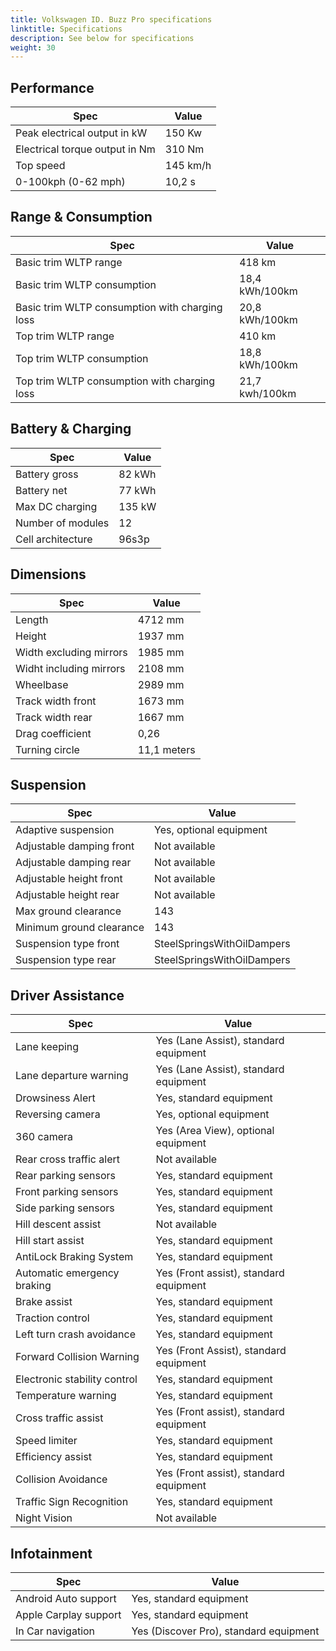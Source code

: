 ```yaml
---
title: Volkswagen ID. Buzz Pro specifications
linktitle: Specifications
description: See below for specifications
weight: 30
---
```


## Performance

|Spec|Value|
|----|-----|
|Peak electrical output in kW|150 Kw|
|Electrical torque output in Nm|310 Nm|
|Top speed|145 km/h|
|0-100kph (0-62 mph)|10,2 s|



## Range & Consumption

|Spec|Value|
|----|-----|
|Basic trim WLTP range|418 km|
|Basic trim WLTP consumption|18,4 kWh/100km|
|Basic trim WLTP consumption with charging loss|20,8 kWh/100km|
|Top trim WLTP range|410 km|
|Top trim WLTP consumption|18,8 kWh/100km|
|Top trim WLTP consumption with charging loss|21,7 kwh/100km|



## Battery & Charging

|Spec|Value|
|----|-----|
|Battery gross|82 kWh|
|Battery net|77 kWh|
|Max DC charging|135 kW|
|Number of modules|12|
|Cell architecture|96s3p|



## Dimensions

|Spec|Value|
|----|-----|
|Length|4712 mm|
|Height|1937 mm|
|Width excluding mirrors|1985 mm|
|Widht including mirrors|2108 mm|
|Wheelbase|2989 mm|
|Track width front|1673 mm|
|Track width rear|1667 mm|
|Drag coefficient|0,26|
|Turning circle|11,1 meters|

## Suspension

|Spec|Value|
|----|-----|
|Adaptive suspension|Yes, optional equipment|
|Adjustable damping front|Not available|
|Adjustable damping rear|Not available|
|Adjustable height front|Not available|
|Adjustable height rear|Not available|
|Max ground clearance|143|
|Minimum ground clearance|143|
|Suspension type front|SteelSpringsWithOilDampers|
|Suspension type rear|SteelSpringsWithOilDampers|

## Driver Assistance

|Spec|Value|
|----|-----|
|Lane keeping|Yes (Lane Assist), standard equipment|
|Lane departure warning|Yes (Lane Assist), standard equipment|
|Drowsiness Alert|Yes, standard equipment|
|Reversing camera|Yes, optional equipment|
|360 camera|Yes (Area View), optional equipment|
|Rear cross traffic alert|Not available|
|Rear parking sensors|Yes, standard equipment|
|Front parking sensors|Yes, standard equipment|
|Side parking sensors|Yes, standard equipment|
|Hill descent assist|Not available|
|Hill start assist|Yes, standard equipment|
|AntiLock Braking System|Yes, standard equipment|
|Automatic emergency braking|Yes (Front assist), standard equipment|
|Brake assist|Yes, standard equipment|
|Traction control|Yes, standard equipment|
|Left turn crash avoidance|Yes, standard equipment|
|Forward Collision Warning|Yes (Front Assist), standard equipment|
|Electronic stability control|Yes, standard equipment|
|Temperature warning|Yes, standard equipment|
|Cross traffic assist|Yes (Front assist), standard equipment|
|Speed limiter|Yes, standard equipment|
|Efficiency assist|Yes, standard equipment|
|Collision Avoidance|Yes (Front assist), standard equipment|
|Traffic Sign Recognition|Yes, standard equipment|
|Night Vision|Not available|

## Infotainment

|Spec|Value|
|----|-----|
|Android Auto support|Yes, standard equipment|
|Apple Carplay support|Yes, standard equipment|
|In Car navigation|Yes (Discover Pro), standard equipment|

